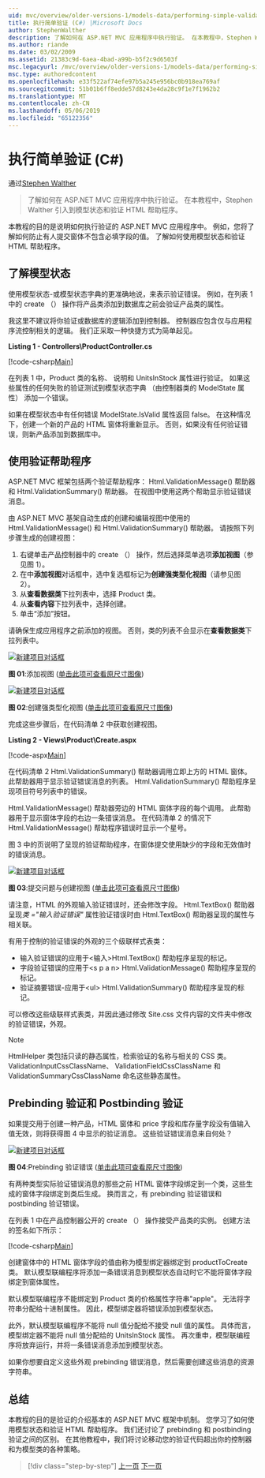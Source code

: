 ```yaml
---
uid: mvc/overview/older-versions-1/models-data/performing-simple-validation-cs
title: 执行简单验证 (C#) |Microsoft Docs
author: StephenWalther
description: 了解如何在 ASP.NET MVC 应用程序中执行验证。 在本教程中，Stephen Walther 引入到模型状态和验证 HTML 帮助程序...
ms.author: riande
ms.date: 03/02/2009
ms.assetid: 21383c9d-6aea-4bad-a99b-b5f2c9d6503f
msc.legacyurl: /mvc/overview/older-versions-1/models-data/performing-simple-validation-cs
msc.type: authoredcontent
ms.openlocfilehash: e33f522af74efe97b5a245e956bc0b918ea769af
ms.sourcegitcommit: 51b01b6ff8edde57d8243e4da28c9f1e7f1962b2
ms.translationtype: MT
ms.contentlocale: zh-CN
ms.lasthandoff: 05/06/2019
ms.locfileid: "65122356"
---
```

# <a name="performing-simple-validation-c"></a>执行简单验证 (C#)

通过[Stephen Walther](https://github.com/StephenWalther)

> 了解如何在 ASP.NET MVC 应用程序中执行验证。 在本教程中，Stephen Walther 引入到模型状态和验证 HTML 帮助程序。

本教程的目的是说明如何执行验证的 ASP.NET MVC 应用程序中。 例如，您将了解如何防止有人提交窗体不包含必填字段的值。 了解如何使用模型状态和验证 HTML 帮助程序。

## <a name="understanding-model-state"></a>了解模型状态

使用模型状态-或模型状态字典的更准确地说，来表示验证错误。 例如，在列表 1 中的 create （） 操作将产品类添加到数据库之前会验证产品类的属性。

我这里不建议将你验证或数据库的逻辑添加到控制器。 控制器应包含仅与应用程序流控制相关的逻辑。 我们正采取一种快捷方式为简单起见。

**Listing 1 - Controllers\ProductController.cs**

[!code-csharp[Main](performing-simple-validation-cs/samples/sample1.cs)]

在列表 1 中，Product 类的名称、 说明和 UnitsInStock 属性进行验证。 如果这些属性的任何失败的验证测试到模型状态字典 （由控制器类的 ModelState 属性） 添加一个错误。

如果在模型状态中有任何错误 ModelState.IsValid 属性返回 false。 在这种情况下，创建一个新的产品的 HTML 窗体将重新显示。 否则，如果没有任何验证错误，则新产品添加到数据库中。

## <a name="using-the-validation-helpers"></a>使用验证帮助程序

ASP.NET MVC 框架包括两个验证帮助程序： Html.ValidationMessage() 帮助器和 Html.ValidationSummary() 帮助器。 在视图中使用这两个帮助显示验证错误消息。

由 ASP.NET MVC 基架自动生成的创建和编辑视图中使用的 Html.ValidationMessage() 和 Html.ValidationSummary() 帮助器。 请按照下列步骤生成的创建视图：

1. 右键单击产品控制器中的 create （） 操作，然后选择菜单选项**添加视图**（参见图 1）。
2. 在中**添加视图**对话框中，选中复选框标记为**创建强类型化视图**（请参见图 2）。
3. 从**查看数据类**下拉列表中，选择 Product 类。
4. 从**查看内容**下拉列表中，选择创建。
5. 单击“添加”按钮。

请确保生成应用程序之前添加的视图。 否则，类的列表不会显示在**查看数据类**下拉列表中。

[![新建项目对话框](performing-simple-validation-cs/_static/image1.jpg)](performing-simple-validation-cs/_static/image1.png)

**图 01**:添加视图 ([单击此项可查看原尺寸图像](performing-simple-validation-cs/_static/image2.png))

[![新建项目对话框](performing-simple-validation-cs/_static/image2.jpg)](performing-simple-validation-cs/_static/image3.png)

**图 02**:创建强类型化视图 ([单击此项可查看原尺寸图像](performing-simple-validation-cs/_static/image4.png))

完成这些步骤后，在代码清单 2 中获取创建视图。

**Listing 2 - Views\Product\Create.aspx**

[!code-aspx[Main](performing-simple-validation-cs/samples/sample2.aspx)]

在代码清单 2 Html.ValidationSummary() 帮助器调用立即上方的 HTML 窗体。 此帮助器用于显示验证错误消息的列表。 Html.ValidationSummary() 帮助程序呈现项目符号列表中的错误。

Html.ValidationMessage() 帮助器旁边的 HTML 窗体字段的每个调用。 此帮助器用于显示窗体字段的右边一条错误消息。 在代码清单 2 的情况下 Html.ValidationMessage() 帮助程序错误时显示一个星号。

图 3 中的页说明了呈现的验证帮助程序，在窗体提交使用缺少的字段和无效值时的错误消息。

[![新建项目对话框](performing-simple-validation-cs/_static/image3.jpg)](performing-simple-validation-cs/_static/image5.png)

**图 03**:提交问题与创建视图 ([单击此项可查看原尺寸图像](performing-simple-validation-cs/_static/image6.png))

请注意，HTML 的外观输入验证错误时，还会修改字段。 Html.TextBox() 帮助器呈现*类 ="输入验证错误"* 属性验证错误时由 Html.TextBox() 帮助器呈现的属性与相关联。

有用于控制的验证错误的外观的三个级联样式表类：

- 输入验证错误的应用于&lt;输入&gt;Html.TextBox() 帮助程序呈现的标记。
- 字段验证错误的应用于&lt;s p a n&gt; Html.ValidationMessage() 帮助程序呈现的标记。
- 验证摘要错误-应用于&lt;ul&gt; Html.ValidationSummary() 帮助程序呈现的标记。

可以修改这些级联样式表类，并因此通过修改 Site.css 文件内容的文件夹中修改的验证错误，外观。

> [!NOTE] 
> 
> HtmlHelper 类包括只读的静态属性，检索验证的名称与相关的 CSS 类。 ValidationInputCssClassName、 ValidationFieldCssClassName 和 ValidationSummaryCssClassName 命名这些静态属性。

## <a name="prebinding-validation-and-postbinding-validation"></a>Prebinding 验证和 Postbinding 验证

如果提交用于创建一种产品，HTML 窗体和 price 字段和库存量字段没有值输入值无效，则将获得图 4 中显示的验证消息。 这些验证错误消息来自何处？

[![新建项目对话框](performing-simple-validation-cs/_static/image4.jpg)](performing-simple-validation-cs/_static/image7.png)

**图 04**:Prebinding 验证错误 ([单击此项可查看原尺寸图像](performing-simple-validation-cs/_static/image8.png))

有两种类型实际验证错误消息的那些之前 HTML 窗体字段绑定到一个类，这些生成的窗体字段绑定到类后生成。 换而言之，有 prebinding 验证错误和 postbinding 验证错误。

在列表 1 中在产品控制器公开的 create （） 操作接受产品类的实例。 创建方法的签名如下所示：

[!code-csharp[Main](performing-simple-validation-cs/samples/sample3.cs)]

创建窗体中的 HTML 窗体字段的值由称为模型绑定器绑定到 productToCreate 类。 默认模型联编程序将添加一条错误消息到模型状态自动时它不能将窗体字段绑定到窗体属性。

默认模型联编程序不能绑定到 Product 类的价格属性字符串"apple"。 无法将字符串分配给十进制属性。 因此，模型绑定器将错误添加到模型状态。

此外，默认模型联编程序不能将 null 值分配给不接受 null 值的属性。 具体而言，模型绑定器不能将 null 值分配给的 UnitsInStock 属性。 再次重申，模型联编程序将放弃运行，并将一条错误消息添加到模型状态。

如果你想要自定义这些外观 prebinding 错误消息，然后需要创建这些消息的资源字符串。

## <a name="summary"></a>总结

本教程的目的是验证的介绍基本的 ASP.NET MVC 框架中机制。 您学习了如何使用模型状态和验证 HTML 帮助程序。 我们还讨论了 prebinding 和 postbinding 验证之间的区别。 在其他教程中，我们将讨论移动您的验证代码超出你的控制器和为模型类的各种策略。

> [!div class="step-by-step"]
> [上一页](displaying-a-table-of-database-data-cs.md)
> [下一页](validating-with-the-idataerrorinfo-interface-cs.md)

